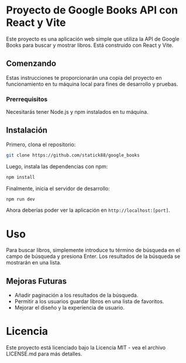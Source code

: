 # Proyecto de Google Books API con React y Vite

Este proyecto es una aplicación web simple que utiliza la API de Google Books para buscar y mostrar libros. Está construido con React y Vite.

## Comenzando

Estas instrucciones te proporcionarán una copia del proyecto en funcionamiento en tu máquina local para fines de desarrollo y pruebas.

### Prerrequisitos

Necesitarás tener Node.js y npm instalados en tu máquina.

## Instalación

Primero, clona el repositorio:

```bash
git clone https://github.com/statick88/google_books
```
Luego, instala las dependencias con npm:
```bash
npm install
```

Finalmente, inicia el servidor de desarrollo:

```bash
npm run dev
```

Ahora deberías poder ver la aplicación en `http://localhost:[port]`.

# Uso

Para buscar libros, simplemente introduce tu término de búsqueda en el campo de búsqueda y presiona Enter. Los resultados de la búsqueda se mostrarán en una lista.

## Mejoras Futuras

- Añadir paginación a los resultados de la búsqueda.
- Permitir a los usuarios guardar libros en una lista de favoritos.
- Mejorar el diseño y la experiencia de usuario.

# Licencia
Este proyecto está licenciado bajo la Licencia MIT - vea el archivo LICENSE.md para más detalles.
